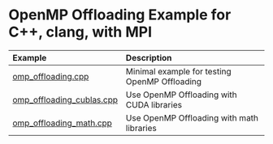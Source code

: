 # OpenMP Offloading Example for C++, clang, with MPI

|Example                                                 | Description                                   |
|:-------------------------------------------------------|:----------------------------------------------|
|[omp_offloading.cpp](./omp_offloading.cpp)              | Minimal example for testing OpenMP Offloading |
|[omp_offloading_cublas.cpp](./omp_offloading_cublas.cpp)| Use OpenMP Offloading with CUDA libraries     |
|[omp_offloading_math.cpp](./omp_offloading_math.cpp)    | Use OpenMP Offloading with math libraries     |
